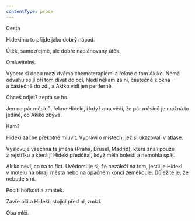 ```yaml
---
contentType: prose
---
```


<section>

Cesta

Hidekimu to přijde jako dobrý nápad.

Útěk, samozřejmě, ale dobře naplánovaný útěk.

Omluvitelný.

Vybere si dobu mezi dvěma chemoterapiemi a řekne o tom Akiko. Nemá odvahu se jí při tom dívat do očí, hledí někam za ni, částečně z okna a částečně do zdi, a Akiko vidí jen periferně.

Chceš odjet? zeptá se ho.

Jen na pár měsíců, řekne Hideki, i když oba vědí, že pár měsíců je možná to jediné, co Akiko zbývá.

Kam?

Hideki začne překotně mluvit. Vypráví o místech, jež si ukazovali v atlase.

Vyslovuje všechna ta jména (Praha, Brusel, Madrid), která znali pouze z rejstříku a která jí Hideki předčítal, když měla bolesti a nemohla spát.

Akiko neví, co na to říct. Uvědomuje si, že nezáleží na tom, jestli je Hideki v motelu na okraji města nebo na opačném konci zeměkoule. Důležité je, že nebude s ní.

Pocítí hořkost a zmatek.

Zavře oči a Hideki, stojící před ní, zmizí.

Oba mlčí.

</section>
